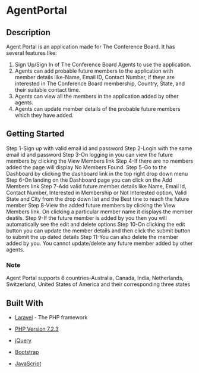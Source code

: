 # AgentPortal

## Description

Agent Portal is an application made for The Conference Board. It has several features like:
1. Sign Up/Sign In of The Conference Board Agents to use the application.
2. Agents can add probable future members to the application with member details like-Name, Email ID, Contact Number, if theyr are interested in The Conference Board membership, Country, State, and their suitable contact time.
3. Agents can view all the members in the application added by other agents.
4. Agents can update member details of the probable future members which they have added.

## Getting Started
Step 1-Sign up with valid email id and password
Step 2-Login with the same email id and password
Step 3-On logging in you can view the future members by clicking the View Members link
Step 4-If there are no members added the page will display No Members Found.
Step 5-Go to the Dashboard by clicking the dashboard link in the top right drop down menu
Step 6-On landing on the Dashboard page you can click on the Add Members link
Step 7-Add valid future member details like Name, Email Id, Contact Number, Interested in Membership or Not Interested option, Valid State and City from the drop down list and the Best tine to reach the future member
Step 8-View the added future members by clicking the View Members link. On clicking a particular member name it displays the member deatils.
Step 9-If the future member is added by you then you will automatically see the edit and delete options
Step 10-On clicking the edit button you can update the member details and then click the submit button to submit the up
dated details
Step 11-You can also delete the member added by you. You cannot update/delete any future member added by other agents.

### Note
Agent Portal supports 6 countries-Australia, Canada, India, Netherlands, Switzerland, United States of America and their corresponding three states


## Built With
* [Laravel](https://laravel.com/docs/5.2/) - The PHP framework

* [PHP Version 7.2.3](http://www.php.net/)

* [jQuery](https://jquery.com/)

* [Bootstrap](http://bootstrapdocs.com/v3.3.6/docs/getting-started/)

* [JavaScript](https://www.javascript.com/)

